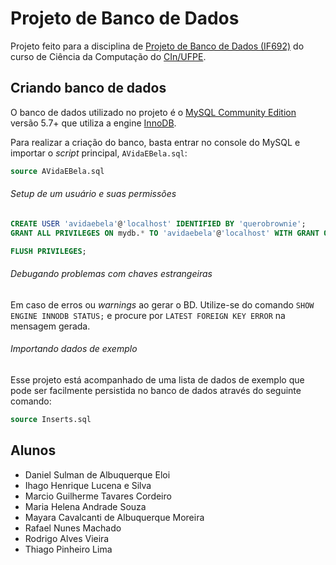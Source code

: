 # Projeto de Banco de Dados

Projeto feito para a disciplina de [Projeto de Banco de Dados (IF692)] do curso de Ciência da Computação do [CIn/UFPE].

## Criando banco de dados

O banco de dados utilizado no projeto é o [MySQL Community Edition] versão 5.7+ que utiliza a engine [InnoDB].

Para realizar a criação do banco, basta entrar no console do MySQL e importar o _script_ principal, `AVidaEBela.sql`:

```sql
source AVidaEBela.sql
```

###### Setup de um usuário e suas permissões

```sql
CREATE USER 'avidaebela'@'localhost' IDENTIFIED BY 'querobrownie';
GRANT ALL PRIVILEGES ON mydb.* TO 'avidaebela'@'localhost' WITH GRANT OPTION;

FLUSH PRIVILEGES;
```

###### Debugando problemas com chaves estrangeiras

Em caso de erros ou _warnings_ ao gerar o BD. Utilize-se do comando `SHOW ENGINE INNODB STATUS;` e procure por `LATEST FOREIGN KEY ERROR` na mensagem gerada.

###### Importando dados de exemplo

Esse projeto está acompanhado de uma lista de dados de exemplo que pode ser facilmente persistida no banco de dados através do seguinte comando:

```sql
source Inserts.sql
```

## Alunos

* Daniel Sulman de Albuquerque Eloi
* Ihago Henrique Lucena e Silva
* Marcio Guilherme Tavares Cordeiro
* Maria Helena Andrade Souza
* Mayara Cavalcanti de Albuquerque Moreira
* Rafael Nunes Machado
* Rodrigo Alves Vieira
* Thiago Pinheiro Lima

[MySQL Community Edition]: https://www.mysql.com/products/community/
[InnoDB]: http://dev.mysql.com/doc/refman/5.7/en/innodb-storage-engine.html
[Projeto de Banco de Dados (IF692)]: http://www.cin.ufpe.br/~if692/
[CIn/UFPE]: http://www2.cin.ufpe.br/site/index.php
